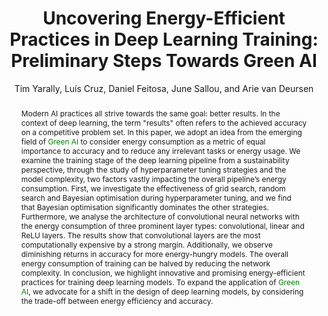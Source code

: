 ---
layout: publication
author: Tim Yarally, Luís Cruz, Daniel Feitosa, June Sallou, and Arie van Deursen
journal: CAIN
title: "Uncovering Energy-Efficient Practices in Deep Learning Training: Preliminary Steps Towards Green AI"
year: 2023
doi: 10.1109/CAIN58948.2023.00012
abstract: "Modern AI practices all strive towards the same goal: better results. In the context of deep learning, the term \"results\" often refers to the achieved accuracy on a competitive problem set. In this paper, we adopt an idea from the emerging field of <span style=\"color:green\"> Green AI </span> to consider energy consumption as a metric of equal importance to accuracy and to reduce any irrelevant tasks or energy usage. We examine the training stage of the deep learning pipeline from a sustainability perspective, through the study of hyperparameter tuning strategies and the model complexity, two factors vastly impacting the overall pipeline’s energy consumption. First, we investigate the effectiveness of grid search, random search and Bayesian optimisation during hyperparameter tuning, and we find that Bayesian optimisation significantly dominates the other strategies. Furthermore, we analyse the architecture of convolutional neural networks with the energy consumption of three prominent layer types: convolutional, linear and ReLU layers. The results show that convolutional layers are the most computationally expensive by a strong margin. Additionally, we observe diminishing returns in accuracy for more energy-hungry models. The overall energy consumption of training can be halved by reducing the network complexity. In conclusion, we highlight innovative and promising energy-efficient practices for training deep learning models. To expand the application of <span style=\"color:green\">Green AI</span>, we advocate for a shift in the design of deep learning models, by considering the trade-off between energy efficiency and accuracy."
bibtex: |-
  @inproceedings{yarally2023uncovering,
    title={Uncovering energy-efficient practices in deep learning training: Preliminary steps towards green ai},
    author={Yarally, Tim and Cruz, Lu{\i}s and Feitosa, Daniel and Sallou, June and Van Deursen, Arie},
    booktitle={2023 IEEE/ACM 2nd International Conference on AI Engineering--Software Engineering for AI (CAIN)},
    pages={25--36},
    year={2023},
    organization={IEEE}
  }
# image: "garciamartin-estimation.png"
tags:
  - Deep Learning
  - Training optimization
annotation: |-
  The paper goes back to the drawing board and analyzes the optimization of Neural Networks not only from the point of view of getting maximum accuracy at any cost but also considering the energy demand of training. To do this, the authors choose the popular FashionMNIST and CIFAR-10 datasets, as well as popular CNN networks included in Pytorch. These have been extensively studied from an accuracy optimization perspective, but this paper is the first to consider the energy usage of the methods. Concretely, the paper focuses on the impact on accuracy and energy efficiency of 1. different hyperparameter optimization methods 2. architecture of the model, and the energy impact of the different types of layers.

  The paper experiments with three methods for hyperparameter optimization: grid search, random search, and Bayesian optimization. For each technique, three networks are trained (DensePolyNN, DenseLinearNN, and SimpleCNN) while optimizing for three or five hyperparameters. The techniques are run for 64 optimization rounds where, for each round, the network is trained and a new set of hyperparameters is determined using the optimization technique. The energy efficiency of each method is evaluated by how many optimization rounds it takes to converge to an optimal accuracy.

  The experiment shows that Bayesian optimization is the most efficient hyperparameter optimization method, taking an average of 27 rounds to reach optimum accuracy, except for a couple of outliers. However, for these outliers the improvement after round 27 is minimal. Comparing grid search and random search, there is no clear winner between the two, and both take longer than 27 rounds to reach optimum accuracy, with much larger jumps than Bayesian optimization after round 27.

  To measure the effect of network architecture on energy consumption, the second experiment tests the SimpleCNN model with different numbers of each type of layer: linear, convolutional, and ReLU layers. The results show that the convolutional layers have the most impact on energy consumption. When reducing the number of convolutional layers to one, the model manages to maintain the accuracy for FashionMNIST while using around 50% energy on average. For the CIFAR-10 dataset, given that it is a more complex dataset, this same setup obtains 6% less average accuracy, with a drop of 12% in maximum accuracy.

  The paper presents relevant new approaches to training neural networks with energy efficiency in mind. It does not introduce any relevant new concepts or more advanced models. Rather, the authors take proven and well-established models and datasets and provide new practices that consider accuracy and energy efficiency, which can be applied to more complex models.
show-thoughts: false
---